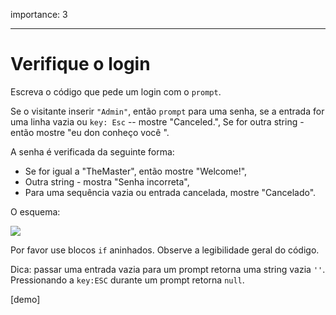 importance: 3

---

# Verifique o login

Escreva o código que pede um login com o `prompt`.

Se o visitante inserir `"Admin"`, então `prompt` para uma senha, se a entrada for uma linha vazia ou `key: Esc` -- mostre "Canceled.", Se for outra string - então mostre "eu don conheço você ".

A senha é verificada da seguinte forma:

- Se for igual a "TheMaster", então mostre "Welcome!",
- Outra string - mostra "Senha incorreta",
- Para uma sequência vazia ou entrada cancelada, mostre "Cancelado".

O esquema:

![](ifelse_task.png)

Por favor use blocos `if` aninhados. Observe a legibilidade geral do código.

Dica: passar uma entrada vazia para um prompt retorna uma string vazia `''`. Pressionando a `key:ESC` durante um prompt retorna `null`.

[demo]

